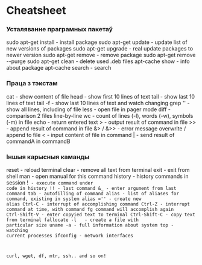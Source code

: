 # Cheatsheet

### Усталяванне праграмных пакетаў
sudo apt-get install <name> - install package
sudo apt-get update - update list of new versions of packages
sudo apt-get upgrade - real update packages to newer version
sudo apt-get remove <name> - remove package
sudo apt-get remove --purge <name>
sudo apt-get clean - delete used .deb files
apt-cache show <name> - info about package
apt-cache search <name> - search

### Праца з тэкстам
cat <filename> - show content of file
head <filename> - show first 10 lines of text
tail <filename> - show last 10 lines of text
tail -f <filename> - show last 10 lines of text and watch changing
grep '<substr>' <filename> - show all lines, including <substr> of file
less <filename> - open file in pager mode
diff <file1> <file2> - comparison 2 files line-by-line
wc <filename> - count of lines (-l), words (-w), symbols (-m) in file
echo <text> - return entered text
<command> > <filename> - output result of command in file
<command> >> <filename> - append result of command in file
<command> &> / &>> <filename> - error message overwrite / append to file
<command> < <filename> - input content of file in command
<commandA> | <commandB> - send result of commandA in commandB

### Іншыя карысныя каманды
reset - reload terminal
clear - remove all text from terminal
exit - exit from shell
man <command-name> - open manual for this command
history - history commands in session
!<code> - execute command under code in history
!! - last command
&_ - enter argument from last command
tab - autofilling of command
alias - list of aliases for command, existing in system
alias <name>='<contentcommand>' - create new alias
Ctrl-C - interrupt of accomplishing command
Ctrl-Z - interrupt command at time, with command fg command will accomplish again
Ctrl-Shift-V - enter copyied text to terminal
Ctrl-Shift-C - copy text from terminal
fallocate -l <size> <filename> - create a file with particular size
uname -a - full information about system
top - watching current processes
ifconfig - network interfaces

curl, wget, df, mtr, ssh.. and so on!
